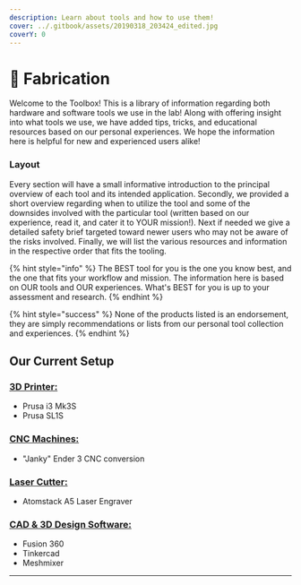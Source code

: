 ```yaml
---
description: Learn about tools and how to use them!
cover: ../.gitbook/assets/20190318_203424_edited.jpg
coverY: 0
---
```


# 🔧 Fabrication

Welcome to the Toolbox! This is a library of information regarding both hardware and software tools we use in the lab! Along with offering insight into what tools we use, we have added tips, tricks, and educational resources based on our personal experiences. We hope the information here is helpful for new and experienced users alike!&#x20;

### Layout

Every section will have a small informative introduction to the principal overview of each tool and its intended application. Secondly, we provided a short overview regarding when to utilize the tool and some of the downsides involved with the particular tool (written based on our experience, read it, and cater it to YOUR mission!). Next if needed we give a detailed safety brief targeted toward newer users who may not be aware of the risks involved. Finally, we will list the various resources and information in the respective order that fits the tooling.&#x20;



{% hint style="info" %}
The BEST tool for you is the one you know best, and the one that fits your workflow and mission. The information here is based on OUR tools and OUR experiences. What's BEST for you is up to your assessment and research.
{% endhint %}

{% hint style="success" %}
None of the products listed is an endorsement, they are simply recommendations or lists from our personal tool collection and experiences.&#x20;
{% endhint %}

## Our Current Setup

### [3D Printer:](3d-printing.md)

* Prusa i3 Mk3S
* Prusa SL1S

### [CNC Machines:](cnc-machining.md)

* "Janky" Ender 3 CNC conversion

### [Laser Cutter:](../supply-chain/laser-and-cnc-cutting.md)

* Atomstack A5 Laser Engraver

### [CAD & 3D Design Software:](../design-and-simulation/computer-aided-design.md)

* Fusion 360
* Tinkercad&#x20;
* Meshmixer





****
